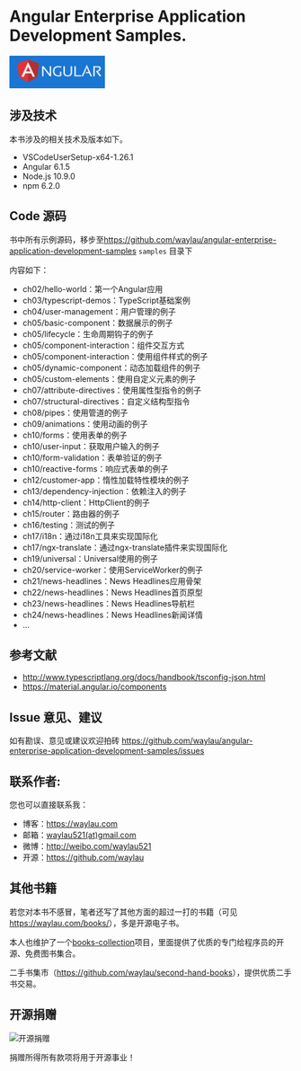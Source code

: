 # Angular Enterprise Application Development Samples.

![](images/angular-logo.png)


## 涉及技术

本书涉及的相关技术及版本如下。

* VSCodeUserSetup-x64-1.26.1
* Angular 6.1.5
* Node.js 10.9.0
* npm 6.2.0


## Code 源码

书中所有示例源码，移步至<https://github.com/waylau/angular-enterprise-application-development-samples>  `samples` 目录下

内容如下：

* ch02/hello-world：第一个Angular应用
* ch03/typescript-demos：TypeScript基础案例
* ch04/user-management：用户管理的例子
* ch05/basic-component：数据展示的例子
* ch05/lifecycle：生命周期钩子的例子
* ch05/component-interaction：组件交互方式
* ch05/component-interaction：使用组件样式的例子
* ch05/dynamic-component：动态加载组件的例子
* ch05/custom-elements：使用自定义元素的例子
* ch07/attribute-directives：使用属性型指令的例子
* ch07/structural-directives：自定义结构型指令 
* ch08/pipes：使用管道的例子
* ch09/animations：使用动画的例子
* ch10/forms：使用表单的例子
* ch10/user-input：获取用户输入的例子
* ch10/form-validation：表单验证的例子
* ch10/reactive-forms：响应式表单的例子
* ch12/customer-app：惰性加载特性模块的例子
* ch13/dependency-injection：依赖注入的例子
* ch14/http-client：HttpClient的例子
* ch15/router：路由器的例子
* ch16/testing：测试的例子
* ch17/i18n：通过i18n工具来实现国际化
* ch17/ngx-translate：通过ngx-translate插件来实现国际化
* ch19/universal：Universal使用的例子
* ch20/service-worker：使用ServiceWorker的例子
* ch21/news-headlines：News Headlines应用骨架
* ch22/news-headlines：News Headlines首页原型
* ch23/news-headlines：News Headlines导航栏
* ch24/news-headlines：News Headlines新闻详情
* ...

## 参考文献

* http://www.typescriptlang.org/docs/handbook/tsconfig-json.html
* https://material.angular.io/components

## Issue 意见、建议

如有勘误、意见或建议欢迎拍砖 <https://github.com/waylau/angular-enterprise-application-development-samples/issues>

## 联系作者:

您也可以直接联系我：

* 博客：https://waylau.com
* 邮箱：[waylau521(at)gmail.com](mailto:waylau521@gmail.com)
* 微博：http://weibo.com/waylau521
* 开源：https://github.com/waylau


## 其他书籍

若您对本书不感冒，笔者还写了其他方面的超过一打的书籍（可见<https://waylau.com/books/>），多是开源电子书。

本人也维护了一个[books-collection](https://github.com/waylau/books-collection)项目，里面提供了优质的专门给程序员的开源、免费图书集合。

二手书集市（<https://github.com/waylau/second-hand-books>），提供优质二手书交易。

## 开源捐赠


![开源捐赠](https://waylau.com/images/showmethemoney-sm.jpg)

捐赠所得所有款项将用于开源事业！